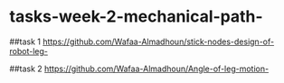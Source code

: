 # tasks-week-2-mechanical-path-


##task 1 
https://github.com/Wafaa-Almadhoun/stick-nodes-design-of-robot-leg-

##task 2 
https://github.com/Wafaa-Almadhoun/Angle-of-leg-motion-
